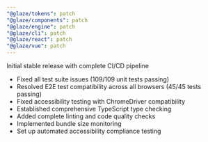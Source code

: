```yaml
---
"@glaze/tokens": patch
"@glaze/components": patch
"@glaze/engine": patch
"@glaze/cli": patch
"@glaze/react": patch
"@glaze/vue": patch
---
```


Initial stable release with complete CI/CD pipeline

- Fixed all test suite issues (109/109 unit tests passing)
- Resolved E2E test compatibility across all browsers (45/45 tests passing)
- Fixed accessibility testing with ChromeDriver compatibility
- Established comprehensive TypeScript type checking
- Added complete linting and code quality checks
- Implemented bundle size monitoring
- Set up automated accessibility compliance testing